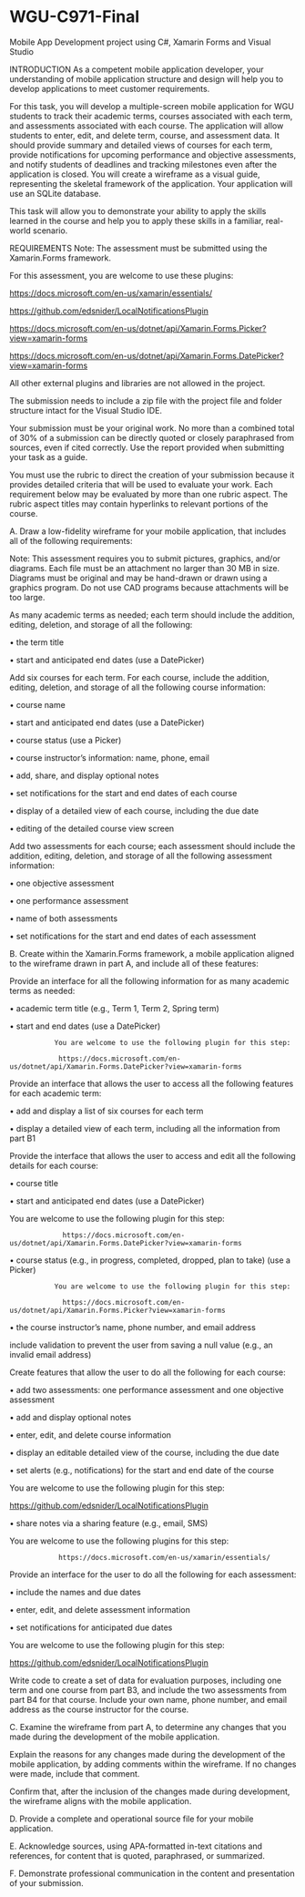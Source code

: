 # WGU-C971-Final
Mobile App Development project using C#, Xamarin Forms and Visual Studio

INTRODUCTION As a competent mobile application developer, your understanding of mobile application structure and design will help you to develop applications to meet customer requirements.

For this task, you will develop a multiple-screen mobile application for WGU students to track their academic terms, courses associated with each term, and assessments associated with each course. The application will allow students to enter, edit, and delete term, course, and assessment data. It should provide summary and detailed views of courses for each term, provide notifications for upcoming performance and objective assessments, and notify students of deadlines and tracking milestones even after the application is closed. You will create a wireframe as a visual guide, representing the skeletal framework of the application. Your application will use an SQLite database.

This task will allow you to demonstrate your ability to apply the skills learned in the course and help you to apply these skills in a familiar, real-world scenario.

REQUIREMENTS Note: The assessment must be submitted using the Xamarin.Forms framework.

For this assessment, you are welcome to use these plugins:

https://docs.microsoft.com/en-us/xamarin/essentials/

https://github.com/edsnider/LocalNotificationsPlugin

https://docs.microsoft.com/en-us/dotnet/api/Xamarin.Forms.Picker?view=xamarin-forms

https://docs.microsoft.com/en-us/dotnet/api/Xamarin.Forms.DatePicker?view=xamarin-forms

All other external plugins and libraries are not allowed in the project.

The submission needs to include a zip file with the project file and folder structure intact for the Visual Studio IDE.

Your submission must be your original work. No more than a combined total of 30% of a submission can be directly quoted or closely paraphrased from sources, even if cited correctly. Use the report provided when submitting your task as a guide.

You must use the rubric to direct the creation of your submission because it provides detailed criteria that will be used to evaluate your work. Each requirement below may be evaluated by more than one rubric aspect. The rubric aspect titles may contain hyperlinks to relevant portions of the course.

A. Draw a low-fidelity wireframe for your mobile application, that includes all of the following requirements:

Note: This assessment requires you to submit pictures, graphics, and/or diagrams. Each file must be an attachment no larger than 30 MB in size. Diagrams must be original and may be hand-drawn or drawn using a graphics program. Do not use CAD programs because attachments will be too large.

As many academic terms as needed; each term should include the addition, editing, deletion, and storage of all the following:

• the term title

• start and anticipated end dates (use a DatePicker)

Add six courses for each term. For each course, include the addition, editing, deletion, and storage of all the following course information:

• course name

• start and anticipated end dates (use a DatePicker)

• course status (use a Picker)

• course instructor’s information: name, phone, email

• add, share, and display optional notes

• set notifications for the start and end dates of each course

• display of a detailed view of each course, including the due date

• editing of the detailed course view screen

Add two assessments for each course; each assessment should include the addition, editing, deletion, and storage of all the following assessment information:

• one objective assessment

• one performance assessment

• name of both assessments

• set notifications for the start and end dates of each assessment

B. Create within the Xamarin.Forms framework, a mobile application aligned to the wireframe drawn in part A, and include all of these features:

Provide an interface for all the following information for as many academic terms as needed:

• academic term title (e.g., Term 1, Term 2, Spring term)

• start and end dates (use a DatePicker)

               You are welcome to use the following plugin for this step:

                https://docs.microsoft.com/en-us/dotnet/api/Xamarin.Forms.DatePicker?view=xamarin-forms

Provide an interface that allows the user to access all the following features for each academic term:

• add and display a list of six courses for each term

• display a detailed view of each term, including all the information from part B1

Provide the interface that allows the user to access and edit all the following details for each course:

• course title

• start and anticipated end dates (use a DatePicker)

You are welcome to use the following plugin for this step:

                 https://docs.microsoft.com/en-us/dotnet/api/Xamarin.Forms.DatePicker?view=xamarin-forms

• course status (e.g., in progress, completed, dropped, plan to take) (use a Picker)

               You are welcome to use the following plugin for this step:

                 https://docs.microsoft.com/en-us/dotnet/api/Xamarin.Forms.Picker?view=xamarin-forms

• the course instructor’s name, phone number, and email address

include validation to prevent the user from saving a null value (e.g., an invalid email address)

Create features that allow the user to do all the following for each course:

• add two assessments: one performance assessment and one objective assessment

• add and display optional notes

• enter, edit, and delete course information

• display an editable detailed view of the course, including the due date

• set alerts (e.g., notifications) for the start and end date of the course

You are welcome to use the following plugin for this step:

https://github.com/edsnider/LocalNotificationsPlugin

• share notes via a sharing feature (e.g., email, SMS)

You are welcome to use the following plugins for this step:

                https://docs.microsoft.com/en-us/xamarin/essentials/

Provide an interface for the user to do all the following for each assessment:

• include the names and due dates

• enter, edit, and delete assessment information

• set notifications for anticipated due dates

You are welcome to use the following plugin for this step:

https://github.com/edsnider/LocalNotificationsPlugin

Write code to create a set of data for evaluation purposes, including one term and one course from part B3, and include the two assessments from part B4 for that course. Include your own name, phone number, and email address as the course instructor for the course.

C. Examine the wireframe from part A, to determine any changes that you made during the development of the mobile application.

Explain the reasons for any changes made during the development of the mobile application, by adding comments within the wireframe. If no changes were made, include that comment.

Confirm that, after the inclusion of the changes made during development, the wireframe aligns with the mobile application.

D. Provide a complete and operational source file for your mobile application.

E. Acknowledge sources, using APA-formatted in-text citations and references, for content that is quoted, paraphrased, or summarized.

F. Demonstrate professional communication in the content and presentation of your submission.
